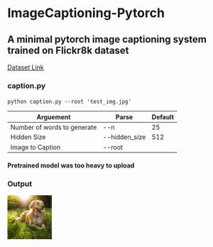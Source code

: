 # ImageCaptioning-Pytorch

## A minimal pytorch image captioning system trained on Flickr8k dataset 

[Dataset Link](https://www.kaggle.com/aladdinpersson/flickr8kimagescaptions)

### caption.py

`python caption.py --root 'test_img.jpg'`

| Arguement | Parse | Default |
| ----------- | ----------- | ----------- |
| Number of words to generate | --n | 25 |
| Hidden  Size | --hidden_size | 512 |
| Image to Caption | --root |  |

#### Pretrained model was too heavy to upload

### Output

<img src="https://github.com/rutvij-25/ImageCaptioning-pytorch/blob/main/test/test1.jpg" width="100">
